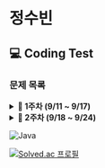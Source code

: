 # 정수빈

## 💻 Coding Test

### **문제 목록**

<details markdown="1">
<summary><strong>📄 1주차 (9/11 ~ 9/17) </strong></summary>

| 푼 문제 수 | 문풀 사이트 |                     문제번호                     | 제목          | 풀이                                       |
| :--------: | :---------: | :----------------------------------------------: | ------------- | ------------------------------------------ |
|     1      | Coding Bat  | [warmup1_1](https://codingbat.com/prob/p187868)  | SleepIn       | [풀이](https://codingbat.com/prob/p187868) |
|     2      | Coding Bat  | [warmup1_2](https://codingbat.com/prob/p181646)  | MonkeyTrouble | [풀이](https://codingbat.com/prob/p181646) |
|     3      | Coding Bat  | [warmup1_3](https://codingbat.com/prob/p154485)  | SumDouble     | [풀이](https://codingbat.com/prob/p154485) |
|     4      | Coding Bat  | [warmup1_4](https://codingbat.com/prob/p116624)  | SumDouble     | [풀이](https://codingbat.com/prob/p116624) |
|     5      | Coding Bat  | [warmup1_5](https://codingbat.com/prob/p140449)  | parrotTrouble | [풀이](https://codingbat.com/prob/p140449) |
|     6      | Coding Bat  | [warmup1_6](https://codingbat.com/prob/p182873)  | makes10       | [풀이](https://codingbat.com/prob/p182873) |
|     7      | Coding Bat  | [warmup1_7](https://codingbat.com/prob/p184004)  | nearHundred   | [풀이](https://codingbat.com/prob/p184004) |
|     8      | Coding Bat  | [warmup1_8](https://codingbat.com/prob/p159227)  | posNeg        | [풀이](https://codingbat.com/prob/p159227) |
|     9      | Coding Bat  | [warmup1_9](https://codingbat.com/prob/p191914)  | notString     | [풀이](https://codingbat.com/prob/p191914) |
|     10     | Coding Bat  | [warmup1_10](https://codingbat.com/prob/p190570) | missingChar   | [풀이](https://codingbat.com/prob/p190570) |

---

</details>

<details markdown="1">
<summary><strong>📄 2주차 (9/18 ~ 9/24) </strong></summary>

| 푼 문제 수 | 문풀 사이트 |                     문제번호                     | 제목       | 풀이                                        |
| :--------: | :---------: | :----------------------------------------------: | ---------- | ------------------------------------------- |
|     1      | Coding Bat  | [warmup1_11](https://codingbat.com/prob/p161642) | backAround | [풀이](hhttps://codingbat.com/prob/p161642) |

---

</details>

![Java](https://img.shields.io/badge/java-%23ED8B00.svg?style=for-the-badge&logo=java&logoColor=white)

[![Solved.ac
프로필](http://mazassumnida.wtf/api/v2/generate_badge?boj=sb991013)](https://solved.ac/sb991013)
